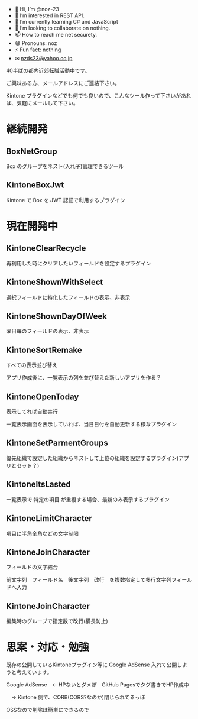- 👋 Hi, I’m @noz-23
- 👀 I’m interested in REST API.
- 🌱 I’m currently learning C# and JavaScript
- 💞️ I’m looking to collaborate on nothing.
- 📫 How to reach me net securety.
- 😄 Pronouns: noz
- ⚡ Fun fact: nothing
- ✉ nzds23@yahoo.co.jp

<!---
noz-23/noz-23 is a ✨ special ✨ repository because its `README.md` (this file) appears on your GitHub profile.
You can click the Preview link to take a look at your changes.
--->

40半ばの都内近郊転職活動中です。

ご興味ある方、メールアドレスにご連絡下さい。

Kintone プラグインなどでも何でも良いので、こんなツール作って下さいがあれば、気軽にメールして下さい。

# 継続開発

## BoxNetGroup

Box のグループをネスト(入れ子)管理できるツール 

## KintoneBoxJwt

Kintone で Box を JWT 認証で利用するプラグイン

# 現在開発中

## KintoneClearRecycle

再利用した時にクリアしたいフィールドを設定するプラグイン

## KintoneShownWithSelect

選択フィールドに特化したフィールドの表示、非表示

## KintoneShownDayOfWeek

曜日毎のフィールドの表示、非表示

## KintoneSortRemake

すべての表示並び替え

アプリ作成後に、一覧表示の列を並び替えた新しいアプリを作る？

## KintoneOpenToday

表示してれば自動実行

一覧表示画面を表示していれば、当日日付を自動更新する様なプラグイン

## KintoneSetParmentGroups

優先組織で設定した組織からネストして上位の組織を設定するプラグイン(アプリとセット？)

## KintoneItsLasted

一覧表示で 特定の項目 が重複する場合、最新のみ表示するプラグイン

## KintoneLimitCharacter 

項目に半角全角などの文字制限

## KintoneJoinCharacter

フィールドの文字結合

前文字列　フィールド名　後文字列　改行　を複数指定して多行文字列フィールドへ入力

## KintoneJoinCharacter

編集時のグループで指定数で改行(横長防止)
 
# 思案・対応・勉強

既存の公開しているKintoneプラグイン等に Google AdSense 入れて公開しようと考えています。

Google AdSense　← HPないとダメぽ　GitHub Pagesでタグ書きでHP作成中

　→ Kintone 側で、CORB(CORS?なのか)閉じられてるっぽ

OSSなので削除は簡単にできるので

